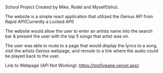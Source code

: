 School Project Created by Mike, Rodel and Myself(Isho).

The website is a simple react application that utilized the Genius API from Rapid API(Currently a Locked API)

The website would allow the user to enter an artists name into the search bar & present the user with the top 5 songs that artist was on.

The user was able to route to a page that would display the lyrics to a song,
visit the artists Genius webpage, 
and reroute to a link where the audio could be played back to the user.

Link to Webpage (API Not Working):
https://topfiveapp.vercel.app/

